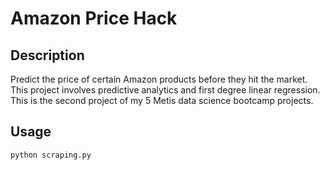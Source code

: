 # Amazon Price Hack

## Description
Predict the price of certain Amazon products before they hit the market. This
project involves predictive analytics and first degree linear regression. This
is the second project of my 5 Metis data science bootcamp projects. 

## Usage
```bash
python scraping.py
```
